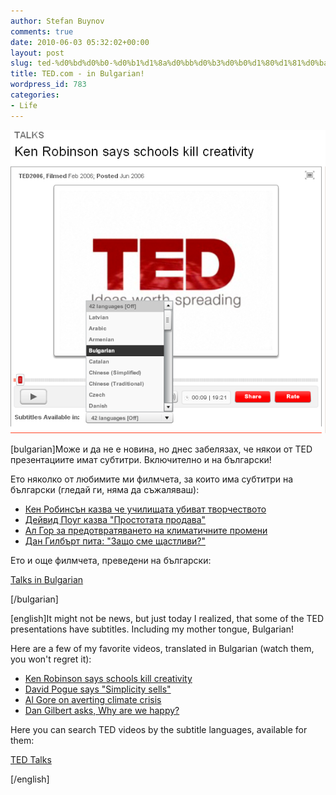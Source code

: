 ```yaml
---
author: Stefan Buynov
comments: true
date: 2010-06-03 05:32:02+00:00
layout: post
slug: ted-%d0%bd%d0%b0-%d0%b1%d1%8a%d0%bb%d0%b3%d0%b0%d1%80%d1%81%d0%ba%d0%b8
title: TED.com - in Bulgarian!
wordpress_id: 783
categories:
- Life
---
```


[![](/images/2010/06/TED-BG.png)](/images/2010/06/TED-BG.png)

[bulgarian]Може и да не е новина, но днес забелязах, че някои от TED презентациите имат субтитри. Включително и на български!

Ето няколко от любимите ми филмчета, за които има субтитри на български (гледай ги, няма да съжаляваш):
	
  * [Кен Робинсън казва че училищата убиват творчеството](http://www.ted.com/index.php/talks/lang/bul/ken_robinson_says_schools_kill_creativity.html)
  * [Дейвид Поуг казва "Простотата продава"](http://www.ted.com/index.php/talks/lang/bul/david_pogue_says_simplicity_sells.html)
  * [Ал Гор за предотвратяването на климатичните промени](http://www.ted.com/index.php/talks/lang/bul/al_gore_on_averting_climate_crisis.html?ga_source=embed)
  * [Дан Гилбърт пита: "Защо сме щастливи?"](http://www.ted.com/talks/lang/bul/dan_gilbert_asks_why_are_we_happy.html)


Ето и още филмчета, преведени на български:

[Talks in Bulgarian](http://www.ted.com/translate/languages/bul)

[/bulgarian]  

 [english]It might not be news, but just today I realized, that some of the TED presentations have subtitles. Including my mother tongue, Bulgarian!


Here are a few of my favorite videos, translated in Bulgarian (watch them, you won't regret it):
	
  * [Ken Robinson says schools kill creativity](http://www.ted.com/index.php/talks/lang/bul/david_pogue_says_simplicity_sells.html)
  * [David Pogue says "Simplicity sells"](http://www.ted.com/index.php/talks/lang/bul/david_pogue_says_simplicity_sells.html)
  * [Al Gore on averting climate crisis](http://www.ted.com/index.php/talks/lang/bul/al_gore_on_averting_climate_crisis.html?ga_source=embed)
  * [Dan Gilbert asks, Why are we happy?](http://www.ted.com/talks/lang/bul/dan_gilbert_asks_why_are_we_happy.html)


Here you can search TED videos by the subtitle languages, available for them:

[TED Talks](http://www.ted.com/talks/list)

[/english]
